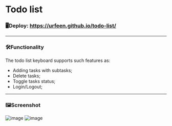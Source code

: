 # Todo list

### 🖥Deploy: https://urfeen.github.io/todo-list/
___

### 🛠Functionality
The todo list keyboard supports such features as:
- Adding tasks with subtasks;
- Delete tasks;
- Toggle tasks status;
- Login/Logout;
___

### 🖼Screenshot

![image](https://user-images.githubusercontent.com/59795550/132962131-2ffa4862-b6b9-4171-b5d4-4686dd715f3a.png)
![image](https://user-images.githubusercontent.com/59795550/132962150-a6823413-6145-4b84-ba16-1f1d6fa40618.png)

